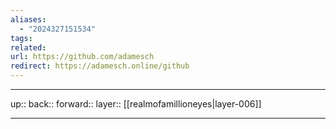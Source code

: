 ```yaml
---
aliases:
  - "2024327151534"
tags: 
related: 
url: https://github.com/adamesch
redirect: https://adamesch.online/github
---
```




***

up:: 
back:: 
forward:: 
layer:: [[realmofamillioneyes|layer-006]]

***
